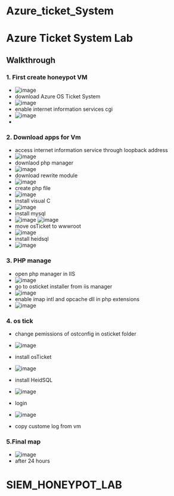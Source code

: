 # Azure_ticket_System


# <h1>Azure Ticket System Lab
  
  
## <a>Walkthrough </b>
###  1. First create honeypot VM
  - ![image](https://github.com/user-attachments/assets/9ccf1de9-4e13-4f3c-a5ae-de59a1a1501e)
  - download Azure OS Ticket System
  - ![image](https://github.com/user-attachments/assets/8cb1d286-70c4-4ef4-9a23-9004c082b0cb)
  - enable internet information services cgi
  - ![image](https://github.com/user-attachments/assets/662f921c-3c4b-471a-a5fd-40b0c72b20a3)
  - 

###  2. Download apps for Vm
  - access internet information service through loopback address
  - ![image](https://github.com/user-attachments/assets/d8d48acf-5616-40bf-9ed4-9f45cbc3ef4b)
  - downlaod php manager
  - ![image](https://github.com/user-attachments/assets/9a4f8916-9cb7-4bcf-a146-7ccad4a32275)
  - download rewrite module
  - ![image](https://github.com/user-attachments/assets/9d869ad3-105e-4093-95cb-44a040152ec6)
  - create php file
  - ![image](https://github.com/user-attachments/assets/a4dffefb-0de3-4c26-9d41-be7fae610712)
  - install visual C
  - ![image](https://github.com/user-attachments/assets/316e4588-8734-40e7-971c-8e120682caa8)
  - install mysql
  - ![image](https://github.com/user-attachments/assets/921aac5e-5584-41a2-9665-6cbd28cf8e6b)
    ![image](https://github.com/user-attachments/assets/d5717ab6-b2ad-4735-ad95-0310a75da644)
  - move osTicket to wwwroot
  - ![image](https://github.com/user-attachments/assets/76d6bd4f-8bf9-48c6-a227-dcf9b71cde4f)
  - install heidsql
  - ![image](https://github.com/user-attachments/assets/c9e48ab5-5ca2-47a1-a581-02c3792c87d0)




###  3. PHP manage
 
  - open php manager in IIS
  - ![image](https://github.com/user-attachments/assets/65603816-dc03-4ee8-9436-25da69e77b27)
  - go to osticket installer from iis manager
  - ![image](https://github.com/user-attachments/assets/b5c5b50f-ac5d-46cf-8cf3-7d1ede305496)
  - enable imap intl and opcache dll in php extensions
  - ![image](https://github.com/user-attachments/assets/9f7c389b-96eb-4531-8152-d9091fbd39bf)





  ### 4. os tick
  - change pemissions of ostconfig in osticket folder
  - ![image](https://github.com/user-attachments/assets/29ee7d37-894f-49f8-8df8-152d188f022d)
  - install osTicket
  - ![image](https://github.com/user-attachments/assets/cf448293-19c8-423f-a0d7-78bc08d1e79a)
  - install HeidSQL
  - ![image](https://github.com/user-attachments/assets/6a9d15e8-7fa6-457b-8cd1-0657fe98e9df)
  - login
  - ![image](https://github.com/user-attachments/assets/2bdbbcd2-8248-4d14-942a-50daae890881)





  - copy custome log from vm



 ### 5.Final map
  - ![image](https://github.com/user-attachments/assets/4ce5548e-44f0-4de2-9216-4461386c24f5)
  - after 24 hours


# SIEM_HONEYPOT_LAB
